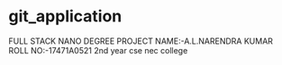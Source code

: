 # git_application
FULL STACK NANO DEGREE PROJECT
NAME:-A.L.NARENDRA KUMAR
ROLL NO:-17471A0521
2nd year 
cse
nec college
